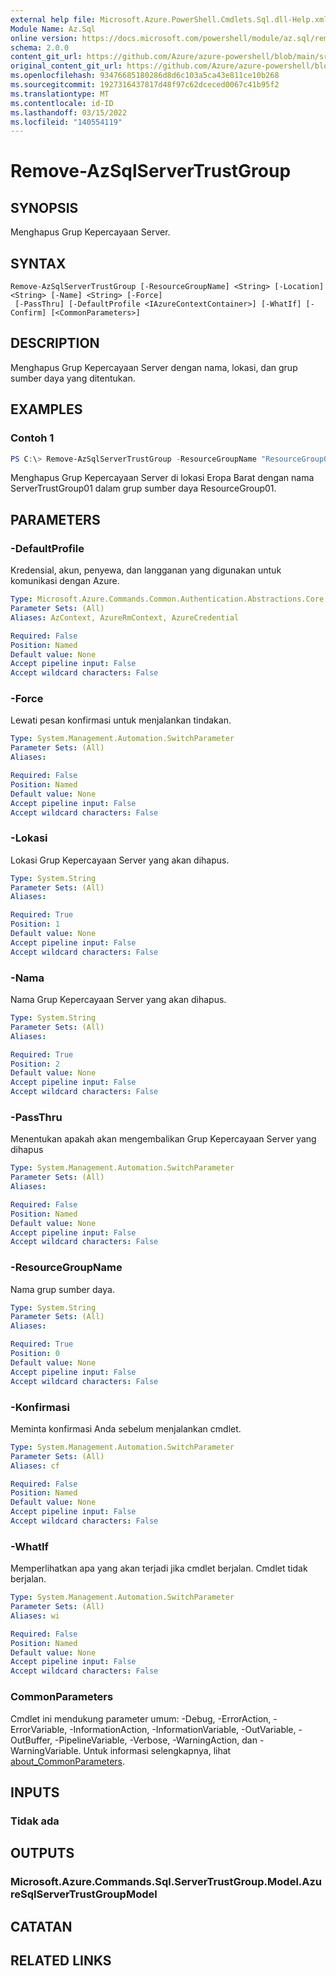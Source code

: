 ```yaml
---
external help file: Microsoft.Azure.PowerShell.Cmdlets.Sql.dll-Help.xml
Module Name: Az.Sql
online version: https://docs.microsoft.com/powershell/module/az.sql/remove-azsqlservertrustgroup
schema: 2.0.0
content_git_url: https://github.com/Azure/azure-powershell/blob/main/src/Sql/Sql/help/Remove-AzSqlServerTrustGroup.md
original_content_git_url: https://github.com/Azure/azure-powershell/blob/main/src/Sql/Sql/help/Remove-AzSqlServerTrustGroup.md
ms.openlocfilehash: 93476685180286d8d6c103a5ca43e811ce10b268
ms.sourcegitcommit: 1927316437817d48f97c62dceced0067c41b95f2
ms.translationtype: MT
ms.contentlocale: id-ID
ms.lasthandoff: 03/15/2022
ms.locfileid: "140554119"
---
```

# Remove-AzSqlServerTrustGroup

## SYNOPSIS
Menghapus Grup Kepercayaan Server.

## SYNTAX

```
Remove-AzSqlServerTrustGroup [-ResourceGroupName] <String> [-Location] <String> [-Name] <String> [-Force]
 [-PassThru] [-DefaultProfile <IAzureContextContainer>] [-WhatIf] [-Confirm] [<CommonParameters>]
```

## DESCRIPTION
Menghapus Grup Kepercayaan Server dengan nama, lokasi, dan grup sumber daya yang ditentukan.

## EXAMPLES

### Contoh 1
```powershell
PS C:\> Remove-AzSqlServerTrustGroup -ResourceGroupName "ResourceGroup01" -Location "West Europe" -Name "ServerTrustGroup01"
```

Menghapus Grup Kepercayaan Server di lokasi Eropa Barat dengan nama ServerTrustGroup01 dalam grup sumber daya ResourceGroup01.

## PARAMETERS

### -DefaultProfile
Kredensial, akun, penyewa, dan langganan yang digunakan untuk komunikasi dengan Azure.

```yaml
Type: Microsoft.Azure.Commands.Common.Authentication.Abstractions.Core.IAzureContextContainer
Parameter Sets: (All)
Aliases: AzContext, AzureRmContext, AzureCredential

Required: False
Position: Named
Default value: None
Accept pipeline input: False
Accept wildcard characters: False
```

### -Force
Lewati pesan konfirmasi untuk menjalankan tindakan.

```yaml
Type: System.Management.Automation.SwitchParameter
Parameter Sets: (All)
Aliases:

Required: False
Position: Named
Default value: None
Accept pipeline input: False
Accept wildcard characters: False
```

### -Lokasi
Lokasi Grup Kepercayaan Server yang akan dihapus.

```yaml
Type: System.String
Parameter Sets: (All)
Aliases:

Required: True
Position: 1
Default value: None
Accept pipeline input: False
Accept wildcard characters: False
```

### -Nama
Nama Grup Kepercayaan Server yang akan dihapus.

```yaml
Type: System.String
Parameter Sets: (All)
Aliases:

Required: True
Position: 2
Default value: None
Accept pipeline input: False
Accept wildcard characters: False
```

### -PassThru
Menentukan apakah akan mengembalikan Grup Kepercayaan Server yang dihapus

```yaml
Type: System.Management.Automation.SwitchParameter
Parameter Sets: (All)
Aliases:

Required: False
Position: Named
Default value: None
Accept pipeline input: False
Accept wildcard characters: False
```

### -ResourceGroupName
Nama grup sumber daya.

```yaml
Type: System.String
Parameter Sets: (All)
Aliases:

Required: True
Position: 0
Default value: None
Accept pipeline input: False
Accept wildcard characters: False
```

### -Konfirmasi
Meminta konfirmasi Anda sebelum menjalankan cmdlet.

```yaml
Type: System.Management.Automation.SwitchParameter
Parameter Sets: (All)
Aliases: cf

Required: False
Position: Named
Default value: None
Accept pipeline input: False
Accept wildcard characters: False
```

### -WhatIf
Memperlihatkan apa yang akan terjadi jika cmdlet berjalan.
Cmdlet tidak berjalan.

```yaml
Type: System.Management.Automation.SwitchParameter
Parameter Sets: (All)
Aliases: wi

Required: False
Position: Named
Default value: None
Accept pipeline input: False
Accept wildcard characters: False
```

### CommonParameters
Cmdlet ini mendukung parameter umum: -Debug, -ErrorAction, -ErrorVariable, -InformationAction, -InformationVariable, -OutVariable, -OutBuffer, -PipelineVariable, -Verbose, -WarningAction, dan -WarningVariable. Untuk informasi selengkapnya, lihat [about_CommonParameters](http://go.microsoft.com/fwlink/?LinkID=113216).

## INPUTS

### Tidak ada

## OUTPUTS

### Microsoft.Azure.Commands.Sql.ServerTrustGroup.Model.AzureSqlServerTrustGroupModel

## CATATAN

## RELATED LINKS
